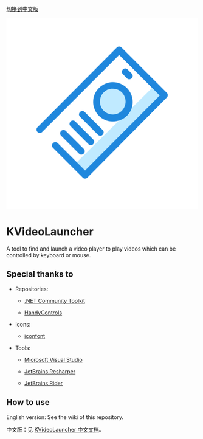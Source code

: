 [切换到中文版](README_zh.md)

![Logo](images/logo.svg)

# KVideoLauncher

A tool to find and launch a video player to play videos which can be controlled by keyboard or mouse.

## Special thanks to

- Repositories:
  
   - [.NET Community Toolkit](https://github.com/CommunityToolkit/dotnet)
  
   - [HandyControls](https://github.com/ghost1372/HandyControls)

- Icons:
  
   - [iconfont](https://www.iconfont.cn/)

- Tools:
  
   - [Microsoft Visual Studio](https://visualstudio.microsoft.com/)
  
   - [JetBrains Resharper](https://www.jetbrains.com/resharper/)
  
   - [JetBrains Rider](https://www.jetbrains.com/rider/)

## How to use

English version: See the wiki of this repository.

中文版：见 [KVideoLauncher 中文文档](https://flowus.cn/9e3c4aa3-1f7e-4f1a-adf2-82b7706c5f23)。
